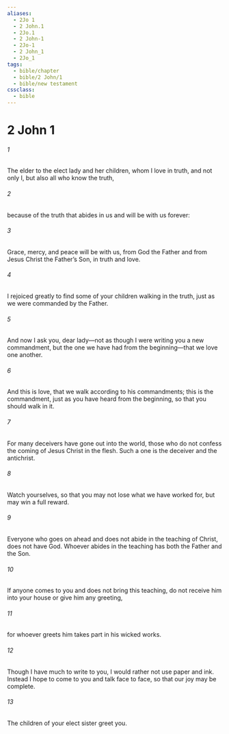 ```yaml
---
aliases:
  - 2Jo 1
  - 2 John.1
  - 2Jo.1
  - 2 John-1
  - 2Jo-1
  - 2 John_1
  - 2Jo_1
tags:
  - bible/chapter
  - bible/2 John/1
  - bible/new testament
cssclass:
  - bible
---
```


# 2 John 1

###### 1
The elder to the elect lady and her children, whom I love in truth, and not only I, but also all who know the truth,
###### 2
because of the truth that abides in us and will be with us forever:
###### 3
Grace, mercy, and peace will be with us, from God the Father and from Jesus Christ the Father’s Son, in truth and love.
###### 4
I rejoiced greatly to find some of your children walking in the truth, just as we were commanded by the Father.
###### 5
And now I ask you, dear lady—not as though I were writing you a new commandment, but the one we have had from the beginning—that we love one another.
###### 6
And this is love, that we walk according to his commandments; this is the commandment, just as you have heard from the beginning, so that you should walk in it.
###### 7
For many deceivers have gone out into the world, those who do not confess the coming of Jesus Christ in the flesh. Such a one is the deceiver and the antichrist.
###### 8
Watch yourselves, so that you may not lose what we have worked for, but may win a full reward.
###### 9
Everyone who goes on ahead and does not abide in the teaching of Christ, does not have God. Whoever abides in the teaching has both the Father and the Son.
###### 10
If anyone comes to you and does not bring this teaching, do not receive him into your house or give him any greeting,
###### 11
for whoever greets him takes part in his wicked works.
###### 12
Though I have much to write to you, I would rather not use paper and ink. Instead I hope to come to you and talk face to face, so that our joy may be complete.
###### 13
The children of your elect sister greet you.


